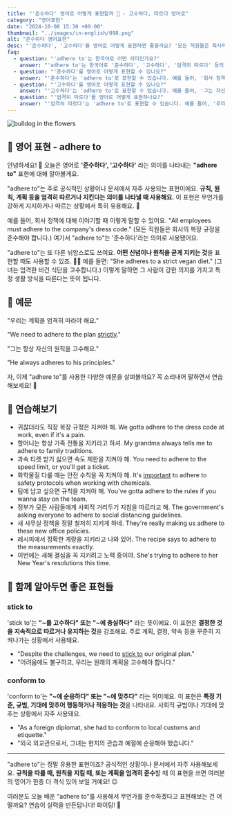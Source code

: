 ```yaml
---
title: "'준수하다' 영어로 어떻게 표현할까 📜 - 고수하다, 따르다 영어로"
category: "영어표현"
date: "2024-10-08 15:30 +09:00"
thumbnail: "../images/in-english/098.png"
alt: "준수하다 영어표현"
desc: "'준수하다', '고수하다'를 영어로 어떻게 표현하면 좋을까요? '모든 직원들은 회사의 복장 규정을 준수해야 합니다.', '그녀는 엄격한 비건 식단을 고수합니다.' 등을 영어로 표현하는 법을 배워봅시다. 다양한 예문을 통해서 연습하고 본인의 표현으로 만들어 보세요."
faq:
  - question: "'adhere to'는 한국어로 어떤 의미인가요?"
    answer: "'adhere to'는 한국어로 '준수하다', '고수하다', '엄격히 따르다' 등의 의미로 사용됩니다. 주로 규칙, 원칙, 계획 등을 엄격히 따르거나 지킨다는 의미를 나타낼 때 사용합니다."
  - question: "'준수하다'를 영어로 어떻게 표현할 수 있나요?"
    answer: "'준수하다'는 'adhere to'로 표현할 수 있습니다. 예를 들어, '회사 정책을 준수해야 합니다'는 'We must adhere to company policies'로 말할 수 있습니다."
  - question: "'고수하다'를 영어로 어떻게 표현할 수 있나요?"
    answer: "'고수하다'는 'adhere to'로 표현할 수 있습니다. 예를 들어, '그는 자신의 원칙을 고수합니다'는 'He adheres to his principles'로 말할 수 있습니다."
  - question: "'엄격히 따르다'를 영어로 어떻게 표현하나요?"
    answer: "'엄격히 따르다'는 'adhere to'로 표현할 수 있습니다. 예를 들어, '우리는 계획을 엄격히 따라야 합니다'는 'We need to adhere to the plan strictly'로 말할 수 있습니다."
---
```


![bulldog in the flowers](../images/in-english/098-1.jpeg)

## 🌟 영어 표현 - adhere to

안녕하세요! 👋 오늘은 영어로 **'준수하다', '고수하다'** 라는 의미를 나타내는 **"adhere to"** 표현에 대해 알아볼게요.

"adhere to"는 주로 공식적인 상황이나 문서에서 자주 사용되는 표현이에요. **규칙, 원칙, 계획 등을 엄격히 따르거나 지킨다는 의미를 나타낼 때 사용해요.** 이 표현은 무언가를 강하게 지지하거나 따르는 상황에서 특히 유용해요. 📏

예를 들어, 회사 정책에 대해 이야기할 때 이렇게 말할 수 있어요. "All employees must adhere to the company's dress code." (모든 직원들은 회사의 복장 규정을 준수해야 합니다.) 여기서 "adhere to"는 '준수하다'라는 의미로 사용됐어요.

"adhere to"는 또 다른 뉘앙스로도 쓰여요. **어떤 신념이나 원칙을 굳게 지키는 것**을 표현할 때도 사용할 수 있죠. 🧘‍♀️ 예를 들면: "She adheres to a strict vegan diet." (그녀는 엄격한 비건 식단을 고수합니다.) 이렇게 말하면 그 사람이 강한 의지를 가지고 특정 생활 방식을 따른다는 뜻이 됩니다.

## 📖 예문

"우리는 계획을 엄격히 따라야 해요."

"We need to adhere to the plan [strictly](/blog/in-english/275.strict/)."

"그는 항상 자신의 원칙을 고수해요."

"He always adheres to his principles."

자, 이제 "adhere to"를 사용한 다양한 예문을 살펴볼까요? 꼭 소리내어 말하면서 연습해보세요! 🚀

## 💬 연습해보기

<ul data-interactive-list>
  <li data-interactive-item>
    <span data-toggler>귀찮더라도 직장 복장 규정은 지켜야 해.</span>
    <span data-answer>We gotta adhere to the dress code at work, even if it's a pain.</span>
  </li>
  <li data-interactive-item>
    <span data-toggler>할머니는 항상 가족 전통을 지키라고 하셔.</span>
    <span data-answer>My grandma always tells me to adhere to family traditions.</span>
  </li>
  <li data-interactive-item>
    <span data-toggler>과속 티켓 받기 싫으면 속도 제한을 지켜야 해.</span>
    <span data-answer>You need to adhere to the speed limit, or you'll get a ticket.</span>
  </li>
  <li data-interactive-item>
    <span data-toggler>화학물질 다룰 때는 안전 수칙을 꼭 지켜야 해.</span>
    <span data-answer>It's <a href="/blog/in-english/318.important/">important</a> to adhere to safety protocols when working with chemicals.</span>
  </li>
  <li data-interactive-item>
    <span data-toggler>팀에 남고 싶으면 규칙을 지켜야 해.</span>
    <span data-answer>You've gotta adhere to the rules if you wanna stay on the team.</span>
  </li>
  <li data-interactive-item>
    <span data-toggler>정부가 모든 사람들에게 사회적 거리두기 지침을 따르라고 해.</span>
    <span data-answer>The government's asking everyone to adhere to social distancing guidelines.</span>
  </li>
  <li data-interactive-item>
    <span data-toggler>새 사무실 정책을 정말 철저히 지키게 하네.</span>
    <span data-answer>They're really making us adhere to these new office policies.</span>
  </li>
  <li data-interactive-item>
    <span data-toggler>레시피에서 정확한 계량을 지키라고 나와 있어.</span>
    <span data-answer>The recipe says to adhere to the measurements exactly.</span>
  </li>
  <li data-interactive-item>
    <span data-toggler>이번에는 새해 결심을 꼭 지키려고 노력 중이야.</span>
    <span data-answer>She's trying to adhere to her New Year's resolutions this time.</span>
  </li>
</ul>

## 🤝 함께 알아두면 좋은 표현들

### stick to

'stick to'는 **"~를 고수하다" 또는 "~에 충실하다"** 라는 뜻이에요. 이 표현은 **결정한 것을 지속적으로 따르거나 유지하는 것**을 강조해요. 주로 계획, 결정, 약속 등을 꾸준히 지켜나가는 상황에서 사용돼요.

- "Despite the challenges, we need to [stick to](/blog/vocab-1/015.stick-to/) our original plan."
- "어려움에도 불구하고, 우리는 원래의 계획을 고수해야 합니다."

### conform to

'conform to'는 **"~에 순응하다" 또는 "~에 맞추다"** 라는 의미예요. 이 표현은 **특정 기준, 규범, 기대에 맞추어 행동하거나 적응하는 것**을 나타내요. 사회적 규범이나 기대에 맞추는 상황에서 자주 사용돼요.

- "As a foreign diplomat, she had to conform to local customs and etiquette."
- "외국 외교관으로서, 그녀는 현지의 관습과 예절에 순응해야 했습니다."

---

"adhere to"는 정말 유용한 표현이죠? 공식적인 상황이나 문서에서 자주 사용해보세요. **규칙을 따를 때, 원칙을 지킬 때, 또는 계획을 엄격히 준수**할 때 이 표현을 쓰면 여러분의 영어가 한층 더 격식 있어 보일 거예요! 😉

여러분도 오늘 배운 "adhere to"를 사용해서 무언가를 준수하겠다고 표현해보는 건 어떨까요? 연습이 실력을 만든답니다! 화이팅! 💪
